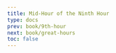 ```yaml
---
title: Mid-Hour of the Ninth Hour
type: docs
prev: book/9th-hour
next: book/great-hours
toc: false
---
```


